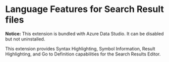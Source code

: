 # Language Features for Search Result files

**Notice:** This extension is bundled with Azure Data Studio. It can be disabled but not uninstalled.

This extension provides Syntax Highlighting, Symbol Information, Result Highlighting, and Go to Definition capabilities for the Search Results Editor.
